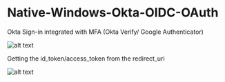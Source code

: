 Native-Windows-Okta-OIDC-OAuth
==============================

Okta Sign-in integrated with MFA (Okta Verify/ Google Authenticator) 

![alt text](https://user-images.githubusercontent.com/27521456/31230567-565e4546-a9dc-11e7-8a44-584416f76af2.png)

Getting the id_token/access_token from the redirect_uri

![alt text](https://user-images.githubusercontent.com/27521456/31231101-ca0e47b0-a9dd-11e7-97fd-aeb9237da369.png)

